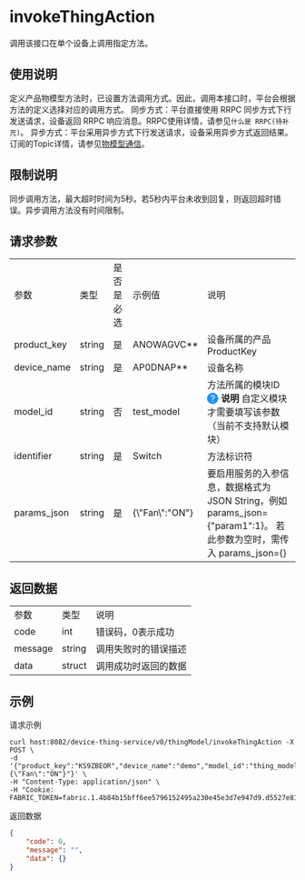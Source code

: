 # invokeThingAction

调用该接口在单个设备上调用指定方法。

## 使用说明
定义产品物模型方法时，已设置方法调用方式。因此，调用本接口时，平台会根据方法的定义选择对应的调用方式。
同步方式：平台直接使用 RRPC 同步方式下行发送请求，设备返回 RRPC 响应消息。RRPC使用详情，请参见`什么是 RRPC(待补充)`。
异步方式：平台采用异步方式下行发送请求，设备采用异步方式返回结果。订阅的Topic详情，请参见[物模型通信](../../../device_manager/thingmodel/communcate_with_thing_model.md)。

## 限制说明
同步调用方法，最大超时时间为5秒。若5秒内平台未收到回复，则返回超时错误。异步调用方法没有时间限制。

## 请求参数

<table>
<tr> <td>参数</td> <td>类型</td> <td>是否是必选</td> <td>示例值</td> <td>说明</td> </tr>
<tr>
    <td>product_key</td>
    <td>string</td>
    <td>是</td>
    <td>ANOWAGVC**</td>
    <td>设备所属的产品ProductKey</td>
</tr>
<tr>
    <td>device_name</td>
    <td>string</td>
    <td>是</td>
    <td>AP0DNAP**</td>
    <td>设备名称</td>
</tr>
<tr>
    <td>model_id</td>
    <td>string</td>
    <td>否</td>
    <td>test_model</td>
    <td>方法所属的模块ID </br>
    <span style="border-radius: 50%; height: 20px; width: 20px; display: inline-block; background: #238ff9; vertical-align: center;">
       <span style="display: block; color: #FFFFFF; height: 20px; line-height: 20px; text-align: center">?</span>
    </span>
    <b>说明</b> 自定义模块才需要填写该参数（当前不支持默认模块）  
    </td>
</tr>
<tr>
    <td>identifier</td>
    <td>string</td>
    <td>是</td>
    <td>Switch</td>
    <td>方法标识符</td>
</tr>
<tr>
    <td>params_json</td>
    <td>string</td>
    <td>是</td>
    <td>{\"Fan\":"ON"}</td>
    <td>要启用服务的入参信息，数据格式为 JSON String，例如 params_json={"param1":1}。
        若此参数为空时，需传入 params_json={}
    </td>
</tr>
</table>

## 返回数据

<table>
<tr> <td>参数</td> <td>类型</td> <td>说明</td> </tr>
<tr>
    <td>code</td>
    <td>int</td>
    <td>错误码，0表示成功</td>
</tr>
<tr>
    <td>message</td>
    <td>string</td>
    <td>调用失败时的错误描述</td>
</tr>
<tr>
    <td>data</td>
    <td>struct</td>
    <td>调用成功时返回的数据</td>
</tr>
</table>

## 示例

请求示例
```
curl host:8082/device-thing-service/v0/thingModel/invokeThingAction -X POST \
-d '{"product_key":"KS9ZBEOR","device_name":"demo","model_id":"thing_model","identifier":"Switch","params_json":"{\"Fan\":"ON"}"}' \
-H "Content-Type: application/json" \
-H "Cookie: FABRIC_TOKEN=fabric.1.4b84b15bff6ee5796152495a230e45e3d7e947d9.d5527e81265b78e47b7891e3ad18d4cdddd3fda2.1629086990.c24c2f07" 
```

返回数据
```json
{
    "code": 0,
    "message": "",
    "data": {}
}
```
